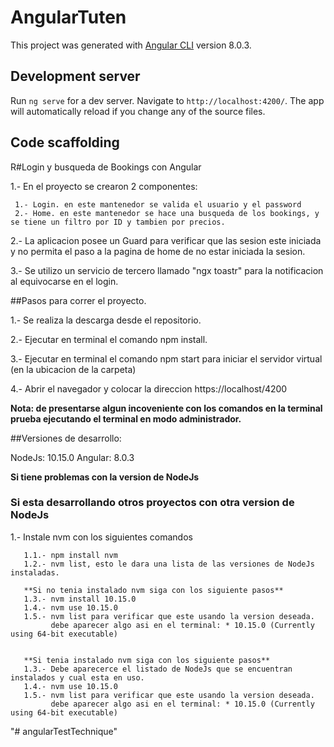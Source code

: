 # AngularTuten

This project was generated with [Angular CLI](https://github.com/angular/angular-cli) version 8.0.3.

## Development server

Run `ng serve` for a dev server. Navigate to `http://localhost:4200/`. The app will automatically reload if you change any of the source files.

## Code scaffolding

R#Login y busqueda de Bookings con Angular
 
 1.- En el proyecto se crearon 2 componentes:
 
     1.- Login. en este mantenedor se valida el usuario y el password
     2.- Home. en este mantenedor se hace una busqueda de los bookings, y se tiene un filtro por ID y tambien por precios.
     
 2.- La aplicacion posee un Guard para verificar que las sesion este iniciada y no permita el paso a la pagina de home de no estar iniciada la sesion.
 
 3.- Se utilizo un servicio de tercero llamado "ngx toastr" para la notificacion al equivocarse en el login.
 
 ##Pasos para correr el proyecto.
 
 1.- Se realiza la descarga desde el repositorio.
 
 2.- Ejecutar en terminal el comando npm install.
 
 3.- Ejecutar en terminal el comando npm start para iniciar el servidor virtual (en la ubicacion de la carpeta)
 
 4.- Abrir el navegador y colocar la direccion https://localhost/4200
 
   **Nota: de presentarse algun incoveniente con los comandos en la terminal prueba ejecutando el terminal en modo administrador.**
 
 
 ##Versiones de desarrollo:
 
 NodeJs: 10.15.0
 Angular: 8.0.3
 
 **Si tiene problemas con la version de NodeJs**
 
 ### Si esta desarrollando otros proyectos con otra version de NodeJs
 
 1.- Instale nvm con los siguientes comandos
     
       1.1.- npm install nvm 
       1.2.- nvm list, esto le dara una lista de las versiones de NodeJs instaladas.
       
       **Si no tenia instalado nvm siga con los siguiente pasos**
       1.3.- nvm install 10.15.0
       1.4.- nvm use 10.15.0 
       1.5.- nvm list para verificar que este usando la version deseada.
             debe aparecer algo asi en el terminal: * 10.15.0 (Currently using 64-bit executable)
             
             
       **Si tenia instalado nvm siga con los siguiente pasos**
       1.3.- Debe aparecerce el listado de NodeJs que se encuentran instalados y cual esta en uso.
       1.4.- nvm use 10.15.0 
       1.5.- nvm list para verificar que este usando la version deseada.
             debe aparecer algo asi en el terminal: * 10.15.0 (Currently using 64-bit executable)
     
 "# angularTestTechnique" 
